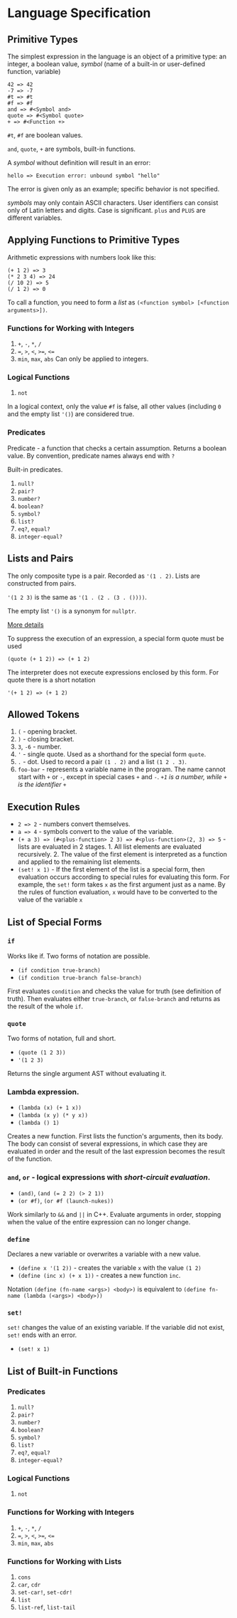 # Language Specification

## Primitive Types
The simplest expression in the language is an object of a primitive type: an integer, a boolean value,
_symbol_ (name of a built-in or user-defined function, variable)

```
42 => 42
-7 => -7
#t => #t
#f => #f
and => #<Symbol and>
quote => #<Symbol quote>
+ => #<Function +>
```

`#t`, `#f` are boolean values.

`and`, `quote`, `+` are symbols, built-in functions.

A _symbol_ without definition will result in an error:

```
hello => Execution error: unbound symbol "hello"
```


The error is given only as an example; specific behavior is not specified.

_symbols_ may only contain ASCII characters. User identifiers can consist only of Latin letters and digits. Case is significant. 
`plus` and `PLUS` are different variables.

## Applying Functions to Primitive Types

Arithmetic expressions with numbers look like this:

```
(+ 1 2) => 3
(* 2 3 4) => 24
(/ 10 2) => 5
(/ 1 2) => 0
```

To call a function, you need to form a _list_ as `(<function symbol> [<function arguments>])`.

### Functions for Working with Integers

1. `+`, `-`, `*`, `/`
2. `=`, `>`, `<`, `>=`, `<=`
3. `min`, `max`, `abs`
Can only be applied to integers.

### Logical Functions

1. `not`

In a logical context, only the value `#f` is false, all
other values (including `0` and the empty list `'()`) are
considered true.

### Predicates
Predicate - a function that checks a certain assumption. Returns a boolean value.
By convention, predicate names always end with `?`

Built-in predicates.
1. `null?`
2. `pair?`
3. `number?`
4. `boolean?`
5. `symbol?`
6. `list?`
7. `eq?`, `equal?`
8. `integer-equal?`


## Lists and Pairs

The only composite type is a pair. Recorded as 
`'(1 . 2)`. Lists are constructed from pairs.

`'(1 2 3)` is the same as `'(1 . (2 . (3 . ())))`.

The empty list `'()` is a synonym for `nullptr`.

[More details](https://www.gnu.org/software/emacs/manual/html_node/elisp/Dotted-Pair-Notation.html)


To suppress the execution of an expression, a special form quote must be used
```
(quote (+ 1 2)) => (+ 1 2)
```


The interpreter does not execute expressions enclosed by this form.
For quote there is a short notation
```
'(+ 1 2) => (+ 1 2)
```

## Allowed Tokens

1. `(` - opening bracket.
2. `)` - closing bracket.
3. `3`, `-6` - number.
4. `'` - single quote. Used as a shorthand for
   the special form `quote`.
5. `.` - dot. Used to record a pair `(1 . 2)` and a list `(1 2 . 3)`.
6. `foo-bar` - represents a variable name in the program. The name cannot
   start with `+` or `-`, except in special cases `+` and
   `-`. *`+1` is a number, while `+` is the identifier `+`*

## Execution Rules
   - `2 => 2` - numbers convert themselves.
   - `a => 4` - symbols convert to the value of the variable.
   - `(+ a 3) => (#<plus-function> 2 3) => #<plus-function>(2, 3) => 5` - lists are evaluated in 2 stages.
    1. All list elements are evaluated recursively.
    2. The value of the first element is interpreted as a function and
       applied to the remaining list elements.
   - `(set! x 1)` - If the first element of the list is a special
     form, then evaluation occurs according to special rules
     for evaluating this form. For example, the `set!` form takes `x` as the first
     argument just as a name. By the rules of function evaluation, `x`
     would have to be converted to the value of the variable `x`

## List of Special Forms

### `if`

Works like if. Two forms of notation are possible.

* `(if condition true-branch)`
* `(if condition true-branch false-branch)`
    
First evaluates `condition` and checks the value for truth
(see definition of truth). Then evaluates either `true-branch`,
or `false-branch` and returns as the result of the whole `if`.

### `quote`

Two forms of notation, full and short.

* `(quote (1 2 3))`
* `'(1 2 3)`
  
Returns the single argument AST without evaluating it.

### Lambda expression.
 
* `(lambda (x) (+ 1 x))`
* `(lambda (x y) (* y x))`
* `(lambda () 1)`
  
Creates a new function. First lists the function's arguments,
then its body. The body can consist of several expressions,
in which case they are evaluated in order and the result of the last
expression becomes the result of the function.

### `and`, `or` - logical expressions with _short-circuit evaluation_.

* `(and)`, `(and (= 2 2) (> 2 1))`
* `(or #f)`, `(or #f (launch-nukes))`
  
Work similarly to `&&` and `||` in C++. Evaluate arguments in
order, stopping when the value of the entire expression can no longer change.

### `define`

Declares a new variable or overwrites a variable with a new value.

* `(define x '(1 2))` - creates the variable `x` with the value `(1 2)`
* `(define (inc x) (+ x 1))` - creates a new function `inc`.

Notation `(define (fn-name <args>) <body>)` is equivalent to
`(define fn-name (lambda (<args>) <body>))`

### `set!`

`set!` changes the value of an existing variable. If the variable
did not exist, `set!` ends with an error.

* `(set! x 1)`

## List of Built-in Functions

### Predicates

1. `null?`
2. `pair?`
3. `number?`
4. `boolean?`
5. `symbol?`
6. `list?`
7. `eq?`, `equal?`
8. `integer-equal?`

### Logical Functions

1. `not`

### Functions for Working with Integers

1. `+`, `-`, `*`, `/`
2. `=`, `>`, `<`, `>=`, `<=`
3. `min`, `max`, `abs`
 
### Functions for Working with Lists

1. `cons`
2. `car`, `cdr`
3. `set-car!`, `set-cdr!`
4. `list`
5. `list-ref`, `list-tail`